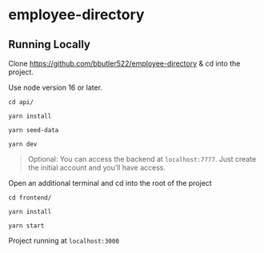 # employee-directory
 
## Running Locally

Clone https://github.com/bbutler522/employee-directory & cd into the project.

Use node version 16 or later.

`cd api/`

`yarn install`

`yarn seed-data`

`yarn dev`

> Optional: You can access the backend at `localhost:7777`. Just create the initial account and you’ll have access. 

Open an additional terminal and cd into the root of the project

`cd frontend/`

`yarn install`

`yarn start`

Project running at `localhost:3000`
